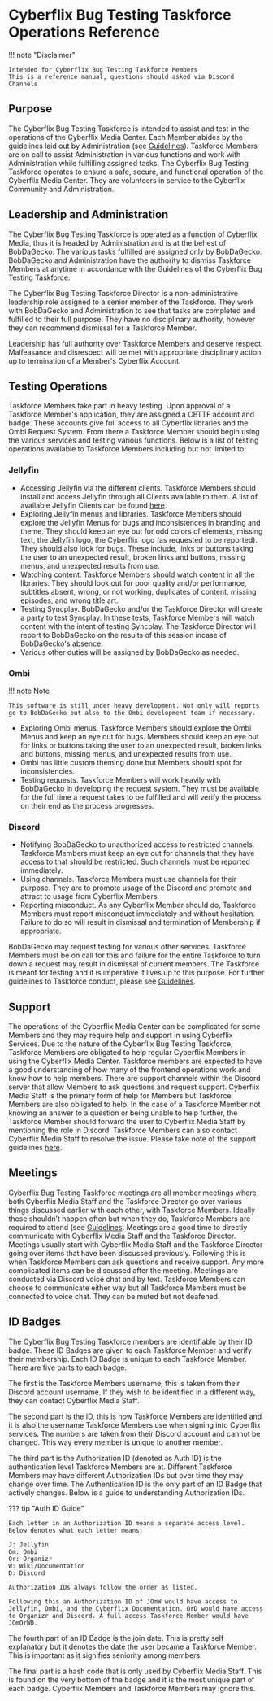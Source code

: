# Cyberflix Bug Testing Taskforce Operations Reference
!!! note "Disclaimer"

    Intended for Cyberflix Bug Testing Taskforce Members
    This is a reference manual, questions should asked via Discord Channels

## Purpose
The Cyberflix Bug Testing Taskforce is intended to assist and test in the operations of the Cyberflix Media Center. Each Member abides by the guidelines laid out by Administration (see [Guidelines](https://docs.cyberflix.io/cbttf/guidelines)). Taskforce Members are on call to assist Administration in various functions and work with Administration while fulfilling assigned tasks. The Cyberflix Bug Testing Taskforce operates to ensure a safe, secure, and functional operation of the Cyberflix Media Center. They are volunteers in service to the Cyberflix Community and Administration.

## Leadership and Administration
The Cyberflix Bug Testing Taskforce is operated as a function of Cyberflix Media, thus it is headed by Administration and is at the behest of BobDaGecko. The various tasks fulfilled are assigned only by BobDaGecko. BobDaGecko and Administration have the authority to dismiss Taskforce Members at anytime in accordance with the Guidelines of the Cyberflix Bug Testing Taskforce.

The Cyberflix Bug Testing Taskforce Director is a non-administrative leadership role assigned to a senior member of the Taskforce. They work with BobDaGecko and Administration to see that tasks are completed and fulfilled to their full purpose. They have no disciplinary authority, however they can recommend dismissal for a Taskforce Member.

Leadership has full authority over Taskforce Members and deserve respect. Malfeasance and disrespect will be met with appropriate disciplinary action up to termination of a Member's Cyberflix Account.

## Testing Operations
Taskforce Members take part in heavy testing. Upon approval of a Taskforce Member's application, they are assigned a CBTTF account and badge. These accounts give full access to all Cyberflix libraries and the Ombi Request System. From there a Taskforce Member should begin using the various services and testing various functions. Below is a list of testing operations available to Taskforce Members including but not limited to:

### Jellyfin
 - Accessing Jellyfin via the different clients. Taskforce Members should install and access Jellyfin through all Clients available to them. A list of available Jellyfin Clients can be found [here](https://jellyfin.org/clients/).
 - Exploring Jellyfin menus and libraries. Taskforce Members should explore the Jellyfin Menus for bugs and inconsistences in branding and theme. They should keep an eye out for odd colors of elements, missing text, the Jellyfin logo, the Cyberflix logo (as requested to be reported). They should also look for bugs. These include, links or buttons taking the user to an unexpected result, broken links and buttons, missing menus, and unexpected results from use.
 - Watching content. Taskforce Members should watch content in all the libraries. They should look out for poor quality and/or performance, subtitles absent, wrong, or not working, duplicates of content, missing episodes, and wrong title art.
 - Testing Syncplay. BobDaGecko and/or the Taskforce Director will create a party to test Syncplay. In these tests, Taskforce Members will watch content with the intent of testing Syncplay. The Taskforce Director will report to BobDaGecko on the results of this session incase of BobDaGecko's absence.
 - Various other duties will be assigned by BobDaGecko as needed.

### Ombi

!!! note Note

    This software is still under heavy development. Not only will reports go to BobDaGecko but also to the Ombi development team if necessary. 

 - Exploring Ombi menus. Taskforce Members should explore the Ombi Menus and keep an eye out for bugs. Members should keep an eye out for links or buttons taking the user to an unexpected result, broken links and buttons, missing menus, and unexpected results from use.
 - Ombi has little custom theming done but Members should spot for inconsistencies.
 - Testing requests. Taskforce Members will work heavily with BobDaGecko in developing the request system. They must be available for the full time a request takes to be fulfilled and will verify the process on their end as the process progresses.

### Discord

 - Notifying BobDaGecko to unauthorized access to restricted channels. Taskforce Members must keep an eye out for channels that they have access to that should be restricted. Such channels must be reported immediately.
 - Using channels. Taskforce Members must use channels for their purpose. They are to promote usage of the Discord and promote and attract to usage from Cyberflix Members.
 - Reporting misconduct. As any Cyberflix Member should do, Taskforce Members must report misconduct immediately and without hesitation. Failure to do so will result in dismissal and termination of Membership if appropriate.

BobDaGecko may request testing for various other services. Taskforce Members must be on call for this and failure for the entire Taskforce to turn down a request may result in dismissal of current members. The Taskforce is meant for testing and it is imperative it lives up to this purpose. For further guidelines to Taskforce conduct, please see [Guidelines](https://docs.cyberflix.io/cbttf/guidelines).

## Support
The operations of the Cyberflix Media Center can be complicated for some Members and they may require help and support in using Cyberflix Services. Due to the nature of the Cyberflix Bug Testing Taskforce, Taskforce Members are obligated to help regular Cyberflix Members in using the Cyberflix Media Center. Taskforce members are expected to have a good understanding of how many of the frontend operations work and know how to help members. There are support channels within the Discord server that allow Members to ask questions and request support. Cyberflix Media Staff is the primary form of help for Members but Taskforce Members are also obligated to help. In the case of a Taskforce Member not knowing an answer to a question or being unable to help further, the Taskforce Member should forward the user to Cyberflix Media Staff by mentioning the role in Discord. Taskforce Members can also contact Cyberflix Media Staff to resolve the issue. Please take note of the support guidelines [here](https://docs.cyberflix.io/cbttf/guidelines/).

## Meetings
Cyberflix Bug Testing Taskforce meetings are all member meetings where both Cyberflix Media Staff and the Taskforce Director go over various things discussed earlier with each other, with Taskforce Members. Ideally these shouldn’t happen often but when they do, Taskforce Members are required to attend (see [Guidelines](https://docs.cyberflix.io/cbttf/guidelines/). Meetings are a good time to directly communicate with Cyberflix Media Staff and the Taskforce Director. Meetings usually start with Cyberflix Media Staff and the Taskforce Director going over items that have been discussed previously. Following this is when Taskforce Members can ask questions and receive support. Any more complicated items can be discussed after the meeting. Meetings are conducted via Discord voice chat and by text. Taskforce Members can choose to communicate either way but all Taskforce Members must be connected to voice chat. They can be muted but not deafened.

## ID Badges
The Cyberflix Bug Testing Taskforce members are identifiable by their ID badge. These ID Badges are given to each Taskforce Member and verify their membership. Each ID Badge is unique to each Taskforce Member. There are five parts to each badge. 

The first is the Taskforce Members username, this is taken from their Discord account username. If they wish to be identified in a different way, they can contact Cyberflix Media Staff.

The second part is the ID, this is how Taskforce Members are identified and it is also the username Taskforce Members use when signing into Cyberflix services. The numbers are taken from their Discord account and cannot be changed. This way every member is unique to another member.

The third part is the Authorization ID (denoted as Auth ID) is the authentication level Taskforce Members are at. Different Taskforce Members may have different Authorization IDs but over time they may change over time. The Authentication ID is the only part of an ID Badge that actively changes. Below is a guide to understanding Authorization IDs.

??? tip "Auth ID Guide"

    Each letter in an Authorization ID means a separate access level. Below denotes what each letter means: 

    J: Jellyfin
    Om: Ombi
    Or: Organizr
    W: Wiki/Documentation
    D: Discord

    Authorization IDs always follow the order as listed.

    Following this an Authorization ID of JOmW would have access to Jellyfin, Ombi, and the Cyberflix Documentation. OrD would have access to Organizr and Discord. A full access Taskforce Member would have JOmOrWD.

The fourth part of an ID Badge is the join date. This is pretty self explanatory but it denotes the date the user became a Taskforce Member. This is important as it signifies seniority among members.

The final part is a hash code that is only used by Cyberflix Media Staff. This is found on the very bottom of the badge and it is the most unique part of each badge. Cyberflix Members and Taskforce Members may ignore this.